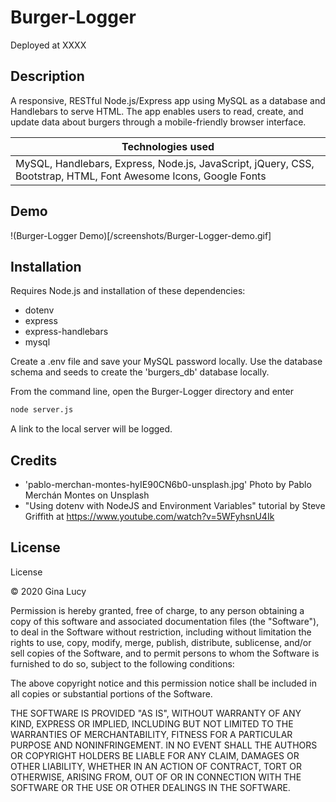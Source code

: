 # Burger-Logger

Deployed at XXXX

## Description

A responsive, RESTful Node.js/Express app using MySQL as a database and Handlebars to serve HTML. The app enables users to read, create, and update data about burgers through a mobile-friendly browser interface.

| Technologies used                                                                                               |
| --------------------------------------------------------------------------------------------------------------- |
| MySQL, Handlebars, Express, Node.js, JavaScript, jQuery, CSS, Bootstrap, HTML, Font Awesome Icons, Google Fonts |

## Demo

!(Burger-Logger Demo)[/screenshots/Burger-Logger-demo.gif]

## Installation

Requires Node.js and installation of these dependencies:

- dotenv
- express
- express-handlebars
- mysql

Create a .env file and save your MySQL password locally. Use the database schema and seeds to create the 'burgers_db' database locally.

From the command line, open the Burger-Logger directory and enter

```sh
node server.js
```

A link to the local server will be logged.

## Credits

- 'pablo-merchan-montes-hyIE90CN6b0-unsplash.jpg' Photo by Pablo Merchán Montes on Unsplash
- "Using dotenv with NodeJS and Environment Variables" tutorial by Steve Griffith at https://www.youtube.com/watch?v=5WFyhsnU4Ik

## License

License

© 2020 Gina Lucy

Permission is hereby granted, free of charge, to any person obtaining a copy of this software and associated documentation files (the "Software"), to deal in the Software without restriction, including without limitation the rights to use, copy, modify, merge, publish, distribute, sublicense, and/or sell copies of the Software, and to permit persons to whom the Software is furnished to do so, subject to the following conditions:

The above copyright notice and this permission notice shall be included in all copies or substantial portions of the Software.

THE SOFTWARE IS PROVIDED "AS IS", WITHOUT WARRANTY OF ANY KIND, EXPRESS OR IMPLIED, INCLUDING BUT NOT LIMITED TO THE WARRANTIES OF MERCHANTABILITY, FITNESS FOR A PARTICULAR PURPOSE AND NONINFRINGEMENT. IN NO EVENT SHALL THE AUTHORS OR COPYRIGHT HOLDERS BE LIABLE FOR ANY CLAIM, DAMAGES OR OTHER LIABILITY, WHETHER IN AN ACTION OF CONTRACT, TORT OR OTHERWISE, ARISING FROM, OUT OF OR IN CONNECTION WITH THE SOFTWARE OR THE USE OR OTHER DEALINGS IN THE SOFTWARE.
